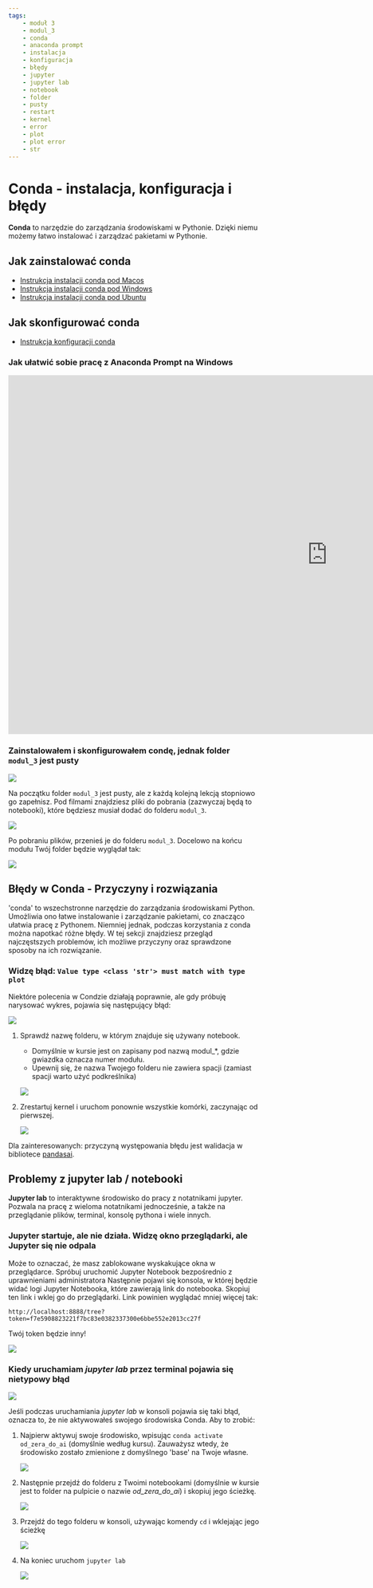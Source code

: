 ```yaml
---
tags: 
    - moduł 3
    - modul_3
    - conda
    - anaconda prompt
    - instalacja
    - konfiguracja
    - błędy
    - jupyter
    - jupyter lab
    - notebook
    - folder
    - pusty
    - restart
    - kernel
    - error
    - plot
    - plot error
    - str
---
```


# **Conda - instalacja, konfiguracja i błędy**

**Conda** to narzędzie do zarządzania środowiskami w Pythonie. Dzięki niemu możemy łatwo instalować i zarządzać pakietami w Pythonie.

## **Jak zainstalować conda**

- [Instrukcja instalacji conda pod Macos](assets/conda__installation_for_macos.pdf)
- [Instrukcja instalacji conda pod Windows](assets/conda__installation_for_windows.pdf)
- [Instrukcja instalacji conda pod Ubuntu](assets/conda__installation_for_ubuntu.pdf)

## **Jak skonfigurować conda**

- [Instrukcja konfiguracji conda](assets/conda__configuration.pdf)

### **Jak ułatwić sobie pracę z Anaconda Prompt na Windows**

<div class="video-wrapper">
    <iframe width="1280" height="720" src="https://www.youtube.com/embed/Y_iqaAqZNkI?si=ZrlXfxIDaxktL85-" title="YouTube video player" frameborder="0" allow="accelerometer; autoplay; clipboard-write; encrypted-media; gyroscope; picture-in-picture; web-share" referrerpolicy="strict-origin-when-cross-origin" allowfullscreen></iframe>
</div>


### **Zainstalowałem i skonfigurowałem condę, jednak folder `modul_3` jest pusty**

![](./assets/jupyter_lab_no_notebooks_main.png)

Na początku folder `modul_3` jest pusty, ale z każdą kolejną lekcją stopniowo go zapełnisz. Pod filmami znajdziesz pliki do pobrania (zazwyczaj będą to notebooki), które będziesz musiał dodać do folderu `modul_3`.

![](./assets/getting_started__tip_4__download_attachment.png)

Po pobraniu plików, przenieś je do folderu `modul_3`.
Docelowo na końcu modułu Twój folder będzie wyglądał tak:

![](./assets/jupyter_lab_no_notebooks_already_with_notebooks.png)

## **Błędy w Conda - Przyczyny i rozwiązania**

'conda' to wszechstronne narzędzie do zarządzania środowiskami Python. Umożliwia ono łatwe instalowanie i zarządzanie pakietami, co znacząco ułatwia pracę z Pythonem. Niemniej jednak, podczas korzystania z conda można napotkać różne błędy. W tej sekcji znajdziesz przegląd najczęstszych problemów, ich możliwe przyczyny oraz sprawdzone sposoby na ich rozwiązanie.

### **Widzę błąd: `Value type <class 'str'> must match with type plot`**

Niektóre polecenia w Condzie działają poprawnie, ale gdy próbuję narysować wykres, pojawia się następujący błąd:

![](./assets/conda_errors_plot_error.png)

1. Sprawdź nazwę folderu, w którym znajduje się używany notebook. 
    * Domyślnie w kursie jest on zapisany pod nazwą modul_*, gdzie gwiazdka oznacza numer modułu. 
    * Upewnij się, że nazwa Twojego folderu nie zawiera spacji (zamiast spacji warto użyć podkreślnika)

    ![](./assets/conda_errors_plot_error_folder_name.png)

1. Zrestartuj kernel i uruchom ponownie wszystkie komórki, zaczynając od pierwszej.

    ![](./assets/conda_errors_plot_error_kernel_restart.png)

Dla zainteresowanych: przyczyną występowania błędu jest walidacja w bibliotece [pandasai](https://github.com/Sinaptik-AI/pandas-ai/blob/e011e8ffdc8a2cd88db07c4440f331540a175648/pandasai/helpers/output_validator.py#L99).


## **Problemy z jupyter lab / notebooki**

**Jupyter lab** to interaktywne środowisko do pracy z notatnikami jupyter. Pozwala na pracę z wieloma notatnikami jednocześnie, a także na przeglądanie plików, terminal, konsolę pythona i wiele innych.

### **Jupyter startuje, ale nie działa. Widzę okno przeglądarki, ale Jupyter się nie odpala**

Może to oznaczać, że masz zablokowane wyskakujące okna w przeglądarce. Spróbuj uruchomić Jupyter Notebook bezpośrednio z uprawnieniami administratora Następnie pojawi się konsola, w której będzie widać logi Jupyter Notebooka, które zawierają link do notebooka. Skopiuj ten link i wklej go do przeglądarki. Link powinien wyglądać mniej więcej tak:

`http://localhost:8888/tree?token=f7e5908823221f7bc83e0382337300e6bbe552e2013cc27f`

Twój token będzie inny!

![](assets/jupyter_lab__open.png)

### **Kiedy uruchamiam *jupyter lab* przez terminal pojawia się nietypowy błąd**

![](./assets/jupyter_lab__second_opening_error.png)

Jeśli podczas uruchamiania *jupyter lab* w konsoli pojawia się taki błąd, oznacza to, że nie aktywowałeś swojego środowiska Conda. Aby to zrobić:

1. Najpierw aktywuj swoje środowisko, wpisując `conda activate od_zera_do_ai` (domyślnie według kursu). Zauważysz wtedy, że środowisko zostało zmienione z domyślnego 'base' na Twoje własne.

    ![](./assets/jupyter_lab__second_opening_activate_environment.png)

1. Następnie przejdź do folderu z Twoimi notebookami (domyślnie w kursie jest to folder na pulpicie o nazwie *od_zera_do_ai*) i skopiuj jego ścieżkę.

    ![](./assets/jupyter_lab__second_opening_folder_path.png)

1. Przejdź do tego folderu w konsoli, używając komendy `cd` i wklejając jego ścieżkę

    ![](./assets/jupyter_lab__second_opening_write_path_to_console.png)

1. Na koniec uruchom `jupyter lab`

    ![](./assets/jupyter_lab__second_opening_run_jupyter.png)